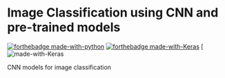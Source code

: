 # Image Classification using CNN and pre-trained models
[![forthebadge made-with-python](http://ForTheBadge.com/images/badges/made-with-python.svg)](https://www.python.org/)
[![forthebadge made-with-Keras](https://img.shields.io/badge/Keras-%23D00000.svg?style=for-the-badge&logo=Keras&logoColor=white)](https://keras.io/)
[![made-with-Keras](https://img.shields.io/badge/Keras-%23D00000.svg?style=for-the-badge&logo=Keras&logoColor=white)

CNN models for image classification
